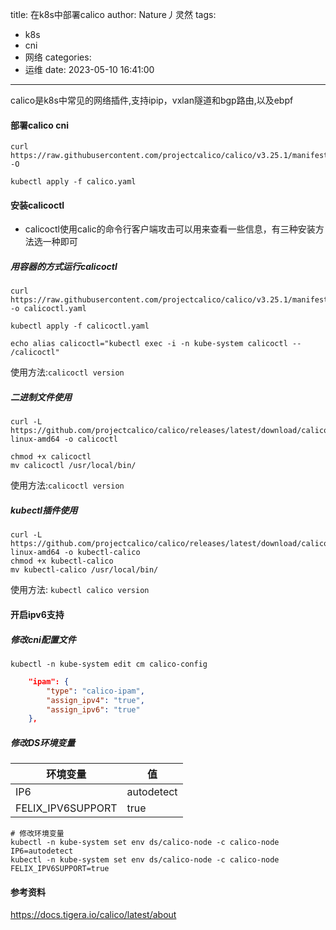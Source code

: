 title: 在k8s中部署calico
author: Nature丿灵然
tags:
  - k8s
  - cni
  - 网络
categories:
  - 运维
date: 2023-05-10 16:41:00
---
calico是k8s中常见的网络插件,支持ipip，vxlan隧道和bgp路由,以及ebpf

<!--more-->

#### 部署calico cni

```shell
curl https://raw.githubusercontent.com/projectcalico/calico/v3.25.1/manifests/calico.yaml -O

kubectl apply -f calico.yaml
```

#### 安装calicoctl

- calicoctl使用calic的命令行客户端攻击可以用来查看一些信息，有三种安装方法选一种即可

##### 用容器的方式运行calicoctl

```shell
curl https://raw.githubusercontent.com/projectcalico/calico/v3.25.1/manifests/calicoctl.yaml -o calicoctl.yaml

kubectl apply -f calicoctl.yaml

echo alias calicoctl="kubectl exec -i -n kube-system calicoctl -- /calicoctl"
```

使用方法:`calicoctl version`

##### 二进制文件使用

```shell
curl -L https://github.com/projectcalico/calico/releases/latest/download/calicoctl-linux-amd64 -o calicoctl

chmod +x calicoctl
mv calicoctl /usr/local/bin/
```

使用方法:`calicoctl version`

##### kubectl插件使用

```shell
curl -L https://github.com/projectcalico/calico/releases/latest/download/calicoctl-linux-amd64 -o kubectl-calico
chmod +x kubectl-calico
mv kubectl-calico /usr/local/bin/
```

使用方法: `kubectl calico version`

#### 开启ipv6支持

##### 修改cni配置文件

```shell
kubectl -n kube-system edit cm calico-config
```

```json
    "ipam": {
        "type": "calico-ipam",
        "assign_ipv4": "true",
        "assign_ipv6": "true"
    },
```

##### 修改DS环境变量

|环境变量|值|
|--|--------|
|IP6|autodetect|
|FELIX_IPV6SUPPORT|true|

```shell
# 修改环境变量
kubectl -n kube-system set env ds/calico-node -c calico-node IP6=autodetect
kubectl -n kube-system set env ds/calico-node -c calico-node FELIX_IPV6SUPPORT=true
```

#### 参考资料

<https://docs.tigera.io/calico/latest/about>
